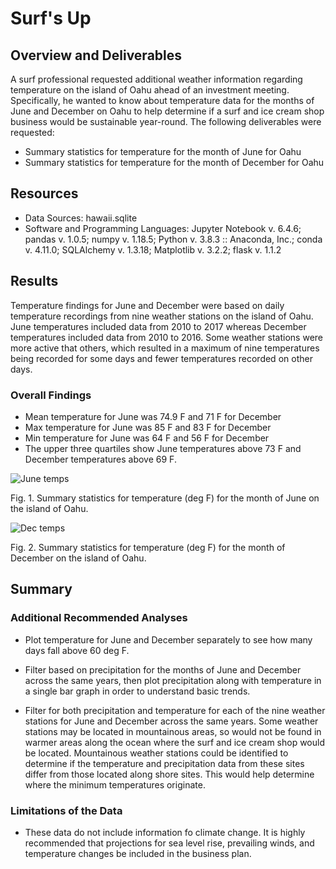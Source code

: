 # Surf's Up
## Overview and Deliverables
A surf professional requested additional weather information regarding temperature on the island of Oahu ahead of an investment meeting.  Specifically, he wanted to know about temperature data for the months of June and December on Oahu to help determine if a surf and ice cream shop business would be sustainable year-round.  The following deliverables were requested:
  - Summary statistics for temperature for the month of June for Oahu
  - Summary statistics for temperature for the month of December for Oahu

## Resources
- Data Sources: hawaii.sqlite
- Software and Programming Languages: Jupyter Notebook v. 6.4.6; pandas v. 1.0.5; numpy v. 1.18.5; Python v. 3.8.3 :: Anaconda, Inc.; conda v. 4.11.0; SQLAlchemy v. 1.3.18; Matplotlib v. 3.2.2; flask v. 1.1.2

## Results
Temperature findings for June and December were based on daily temperature recordings from nine weather stations on the island of Oahu.  June temperatures included data from 2010 to 2017 whereas December temperatures included data from 2010 to 2016. Some weather stations were more active that others, which resulted in a maximum of nine temperatures being recorded for some days and fewer temperatures recorded on other days.

### Overall Findings
  - Mean temperature for June was 74.9 F and 71 F for December
  - Max temperature for June was 85 F and 83 F for December
  - Min temperature for June was 64 F and 56 F for December
  - The upper three quartiles show June temperatures above 73 F and December temperatures above 69 F.

![June temps](https://user-images.githubusercontent.com/95387273/153902405-e3e78b99-6158-436b-a482-3b2292d01ea0.png)

Fig. 1.  Summary statistics for temperature (deg F) for the month of June on the island of Oahu.


![Dec temps](https://user-images.githubusercontent.com/95387273/153902458-c5b06f1e-35f3-4a6a-9712-8f33599772f1.png)

Fig. 2.  Summary statistics for temperature (deg F) for the month of December on the island of Oahu.

## Summary



### Additional Recommended Analyses
- Plot temperature for June and December separately to see how many days fall above 60 deg F.

- Filter based on precipitation for the months of June and December across the same years, then plot precipitation along with temperature in a single bar graph in order to understand basic trends.

- Filter for both precipitation and temperature for each of the nine weather stations for June and December across the same years.  Some weather stations may be located in mountainous areas, so would not be found in warmer areas along the ocean where the surf and ice cream shop would be located.  Mountainous weather stations could be identified to determine if the temperature and precipitation data from these sites differ from those located along shore sites. This would help determine where the minimum temperatures originate.
### Limitations of the Data
- These data do not include information fo climate change.  It is highly recommended that projections for sea level rise, prevailing winds, and temperature changes be included in the business plan.
